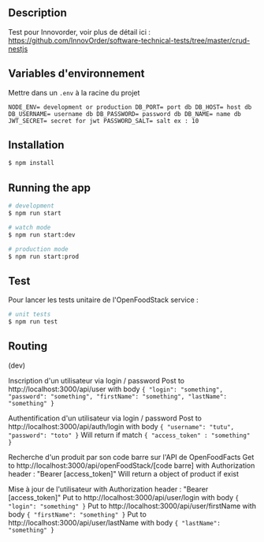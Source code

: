 ## Description

Test pour Innovorder, voir plus de détail ici : https://github.com/InnovOrder/software-technical-tests/tree/master/crud-nestjs

## Variables d'environnement

Mettre dans un `.env` à la racine du projet

`
NODE_ENV= development or production
DB_PORT= port db
DB_HOST= host db
DB_USERNAME= username db
DB_PASSWORD= password db
DB_NAME= name db
JWT_SECRET= secret for jwt
PASSWORD_SALT= salt ex : 10
`

## Installation

```bash
$ npm install
```

## Running the app

```bash
# development
$ npm run start

# watch mode
$ npm run start:dev

# production mode
$ npm run start:prod
```

## Test

Pour lancer les tests unitaire de l'OpenFoodStack service :

```bash
# unit tests
$ npm run test

```

## Routing

(dev)

Inscription d'un utilisateur via login / password 
Post to http://localhost:3000/api/user
with body 
`
{
    "login": "something",
    "password": "something",
    "firstName": "something",
    "lastName": "something"
}
`

Authentification d'un utilisateur via login / password
Post to http://localhost:3000/api/auth/login
with body 
`
{
    "username": "tutu",
    "password": "toto"
}
`
Will return if match
`
{
  "access_token" : "something"
}
`

Recherche d'un produit par son code barre sur l'API de OpenFoodFacts
Get to http://localhost:3000/api/openFoodStack/[code barre]
with Authorization header : "Bearer [access_token]"
Will return a object of product if exist

Mise à jour de l'utilisateur
with Authorization header : "Bearer [access_token]"
Put to http://localhost:3000/api/user/login
with body 
`
{
    "login": "something"
}
`
Put to http://localhost:3000/api/user/firstName
with body 
`
{
    "firstName": "something"
}
`
Put to http://localhost:3000/api/user/lastName
with body 
`
{
    "lastName": "something"
}
`
